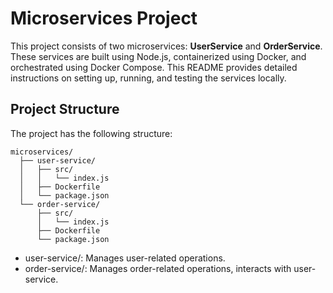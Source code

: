 # Microservices Project

This project consists of two microservices: **UserService** and **OrderService**. These services are built using Node.js, containerized using Docker, and orchestrated using Docker Compose. This README provides detailed instructions on setting up, running, and testing the services locally.

## Project Structure

The project has the following structure:

```plaintext
microservices/
  ├── user-service/
  │   ├── src/
  │   │   └── index.js
  │   ├── Dockerfile
  │   └── package.json
  └── order-service/
      ├── src/
      │   └── index.js
      ├── Dockerfile
      └── package.json
```

- user-service/: Manages user-related operations.
- order-service/: Manages order-related operations, interacts with user-service.
